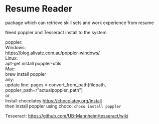 # Resume Reader <br>
package which can retrieve skill sets and work experience from resume <br>


Need poppler and Tesseract install to the system <br>

poppler: <br>
  Windows: <br>
    https://blog.alivate.com.au/poppler-windows/  <br>
  Linux: <br>
    apt-get install poppler-utils <br>
   Mac:<br>
    brew install poppler<br>
  any: <br>
    update line: pages = convert_from_path(filepath, poppler_path=r"actualpoppler_path")<br>
    or <br>
    Install chocolatey https://chocolatey.org/install<br>
    then install poppler using choco: ```choco install poppler```<br>

Tesseract: https://github.com/UB-Mannheim/tesseract/wiki<br>



